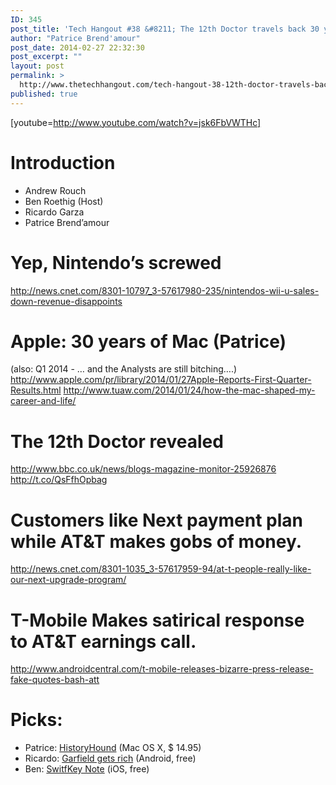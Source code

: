 ```yaml
---
ID: 345
post_title: 'Tech Hangout #38 &#8211; The 12th Doctor travels back 30 years and attends the Mac&#8217;s birth'
author: "Patrice Brend'amour"
post_date: 2014-02-27 22:32:30
post_excerpt: ""
layout: post
permalink: >
  http://www.thetechhangout.com/tech-hangout-38-12th-doctor-travels-back-30-years-attends-macs-birth/
published: true
---
```

[youtube=http://www.youtube.com/watch?v=jsk6FbVWTHc]
<h1>Introduction</h1>

<ul>
<li>Andrew Rouch</li>
<li>Ben Roethig (Host)</li>
<li>Ricardo Garza</li>
<li>Patrice Brend’amour</li>
</ul>

<h1>Yep, Nintendo’s screwed</h1>

<p><a href="http://news.cnet.com/8301-10797_3-57617980-235/nintendos-wii-u-sales-down-revenue-disappoints">http://news.cnet.com/8301-10797_3-57617980-235/nintendos-wii-u-sales-down-revenue-disappoints</a></p>

<h1>Apple: 30 years of Mac (Patrice)</h1>

<p>(also: Q1 2014  - … and the Analysts are still bitching….)
<a href="http://www.apple.com/pr/library/2014/01/27Apple-Reports-First-Quarter-Results.html">http://www.apple.com/pr/library/2014/01/27Apple-Reports-First-Quarter-Results.html</a>
<a href="http://www.tuaw.com/2014/01/24/how-the-mac-shaped-my-career-and-life/">http://www.tuaw.com/2014/01/24/how-the-mac-shaped-my-career-and-life/ </a></p>

<h1>The 12th Doctor revealed</h1>

<p><a href="http://www.bbc.co.uk/news/blogs-magazine-monitor-25926876">http://www.bbc.co.uk/news/blogs-magazine-monitor-25926876</a>
<a href="http://t.co/QsFfhOpbag">http://t.co/QsFfhOpbag</a></p>

<h1>Customers like Next payment plan while AT&amp;T makes gobs of money.</h1>

<p><a href="http://news.cnet.com/8301-1035_3-57617959-94/at-t-people-really-like-our-next-upgrade-program/">http://news.cnet.com/8301-1035_3-57617959-94/at-t-people-really-like-our-next-upgrade-program/</a></p>

<h1>T-Mobile Makes satirical response to AT&amp;T earnings call.</h1>

<p><a href="http://www.androidcentral.com/t-mobile-releases-bizarre-press-release-fake-quotes-bash-att">http://www.androidcentral.com/t-mobile-releases-bizarre-press-release-fake-quotes-bash-att</a></p>

<h1>Picks:</h1>

<ul>
<li>Patrice: <a href="http://www.stclairsoft.com/HistoryHound/">HistoryHound</a> (Mac OS X, $ 14.95)</li>
<li>Ricardo: <a href="https://play.google.com/store/apps/details?id=com.fruityfun.garfield">Garfield gets rich</a> (Android, free)</li>
<li>Ben: <a href="https://itunes.apple.com/us/app/id773299901?mt=8">SwitfKey Note</a> (iOS, free)</li>
</ul>